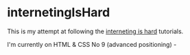 # internetingIsHard
This is my attempt at following the [interneting is hard](https://internetingishard.com/) tutorials.

I'm currently on HTML & CSS No 9 (advanced positioning) - 
